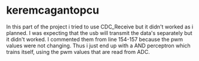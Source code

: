 # keremcagantopcu
In this part of the project i tried to use CDC_Receive but it didn't worked as i planned. I was expecting that the usb will transmit the data's separately
but it didn't worked. I commented them from line 154-157 because the pwm values were not changing. Thus i just end up with a AND perceptron which trains
itself, using the pwm values that are read from ADC.

